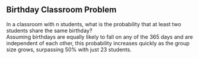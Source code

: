 ## Birthday Classroom Problem  
In a classroom with n students, what is the probability that at least two students share the same birthday?  
Assuming birthdays are equally likely to fall on any of the 365 days and are independent of each other, 
this probability increases quickly as the group size grows, surpassing 50% with just 23 students.
